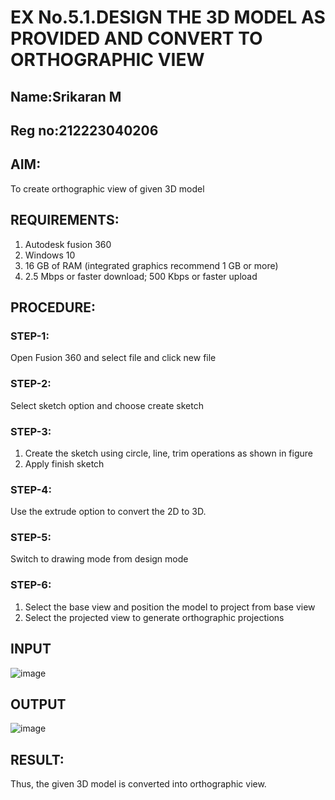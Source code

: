 # EX No.5.1.DESIGN THE 3D MODEL AS PROVIDED AND CONVERT TO ORTHOGRAPHIC VIEW
## Name:Srikaran M
## Reg no:212223040206

## AIM: 
To create orthographic view of given 3D model

## REQUIREMENTS: 
1. Autodesk fusion 360
2. Windows 10
3. 16 GB of RAM (integrated graphics recommend 1 GB or more)
4. 2.5 Mbps or faster download; 500 Kbps or faster upload 

## PROCEDURE:

### STEP-1:
Open Fusion 360 and select file and click new file

### STEP-2:
Select sketch option and choose create sketch

### STEP-3: 
1. Create the sketch using circle, line, trim operations as shown in figure
2. Apply finish sketch 

### STEP-4:
 Use the extrude option to convert the 2D to 3D.

### STEP-5:
Switch to drawing mode from design mode 
          
### STEP-6:
1. Select the base view and position the model to project from base view 
2. Select the projected view to generate orthographic projections

## INPUT
![image](https://user-images.githubusercontent.com/113594316/199408705-ed302b2a-90c3-41c0-9cc4-791a93366e2a.png)

## OUTPUT
![image](https://github.com/Srikaran077/EX-No.5.1.-DESIGN-THE-3D-MODEL-AS-PROVIDED-AND-CONVERT-TO-ORTHOGRAPHIC-VIEW/assets/151993143/505d2016-62ca-4c83-8e53-ba31e58d394d)


## RESULT:
Thus, the given 3D model is converted into orthographic view.


